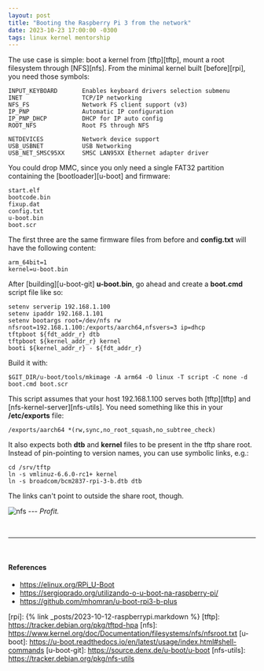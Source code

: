 ```yaml
---
layout: post
title: "Booting the Raspberry Pi 3 from the network"
date: 2023-10-23 17:00:00 -0300
tags: linux kernel mentorship
---
```


The use case is simple: boot a kernel from [tftp][tftp], mount a root filesystem through
[NFS][nfs]. From the minimal kernel built [before][rpi], you need those symbols:

```
INPUT_KEYBOARD       Enables keyboard drivers selection submenu
INET                 TCP/IP networking
NFS_FS               Network FS client support (v3)
IP_PNP               Automatic IP configuration
IP_PNP_DHCP          DHCP for IP auto config
ROOT_NFS             Root FS through NFS

NETDEVICES           Network device support
USB_USBNET           USB Networking
USB_NET_SMSC95XX     SMSC LAN95XX Ethernet adapter driver
```

You could drop MMC, since you only need a single FAT32 partition containing the
[bootloader][u-boot] and firmware:

```
start.elf
bootcode.bin
fixup.dat
config.txt
u-boot.bin
boot.scr
```

The first three are the same firmware files from before and **config.txt** will have the
following content:

```
arm_64bit=1
kernel=u-boot.bin
```

After [building][u-boot-git] **u-boot.bin**, go ahead and create a **boot.cmd** script
file like so:

```
setenv serverip 192.168.1.100
setenv ipaddr 192.168.1.101
setenv bootargs root=/dev/nfs rw nfsroot=192.168.1.100:/exports/aarch64,nfsvers=3 ip=dhcp
tftpboot ${fdt_addr_r} dtb
tftpboot ${kernel_addr_r} kernel
booti ${kernel_addr_r} - ${fdt_addr_r}
```

Build it with:

```
$GIT_DIR/u-boot/tools/mkimage -A arm64 -O linux -T script -C none -d boot.cmd boot.scr
```

This script assumes that your host 192.168.1.100 serves both [tftp][tftp] and
[nfs-kernel-server][nfs-utils]. You need something like this in your **/etc/exports** file:

```
/exports/aarch64 *(rw,sync,no_root_squash,no_subtree_check)
```

It also expects both **dtb** and **kernel** files to be present in the tftp share root.
Instead of pin-pointing to version names, you can use symbolic links, e.g.:

```
cd /srv/tftp
ln -s vmlinuz-6.6.0-rc1+ kernel
ln -s broadcom/bcm2837-rpi-3-b.dtb dtb
```

The links can't point to outside the share root, though.

![nfs](/~ricardo/assets/rpi_nfs.png)
--- *Profit.*

&nbsp;

---

&nbsp;

#### References
- <https://elinux.org/RPi_U-Boot>
- <https://sergioprado.org/utilizando-o-u-boot-na-raspberry-pi/>
- <https://github.com/mhomran/u-boot-rpi3-b-plus>


[rpi]: {% link _posts/2023-10-12-raspberrypi.markdown %}
[tftp]: https://tracker.debian.org/pkg/tftpd-hpa
[nfs]: https://www.kernel.org/doc/Documentation/filesystems/nfs/nfsroot.txt
[u-boot]: https://u-boot.readthedocs.io/en/latest/usage/index.html#shell-commands
[u-boot-git]: https://source.denx.de/u-boot/u-boot
[nfs-utils]: https://tracker.debian.org/pkg/nfs-utils
